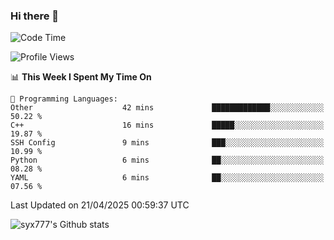 ### Hi there 👋

<!--
**syx777/syx777** is a ✨ _special_ ✨ repository because its `README.md` (this file) appears on your GitHub profile.

Here are some ideas to get you started:

- 🔭 I’m currently working on ...
- 🌱 I’m currently learning ...
- 👯 I’m looking to collaborate on ...
- 🤔 I’m looking for help with ...
- 💬 Ask me about ...
- 📫 How to reach me: ...
- 😄 Pronouns: ...
- ⚡ Fun fact: ...
-->
<!--START_SECTION:waka-->
![Code Time](http://img.shields.io/badge/Code%20Time-336%20hrs%2022%20mins-blue)

![Profile Views](http://img.shields.io/badge/Profile%20Views-0-blue)

📊 **This Week I Spent My Time On** 

```text
💬 Programming Languages: 
Other                    42 mins             █████████████░░░░░░░░░░░░   50.22 % 
C++                      16 mins             █████░░░░░░░░░░░░░░░░░░░░   19.87 % 
SSH Config               9 mins              ███░░░░░░░░░░░░░░░░░░░░░░   10.99 % 
Python                   6 mins              ██░░░░░░░░░░░░░░░░░░░░░░░   08.28 % 
YAML                     6 mins              ██░░░░░░░░░░░░░░░░░░░░░░░   07.56 % 
```


 Last Updated on 21/04/2025 00:59:37 UTC
<!--END_SECTION:waka-->

![syx777's Github stats](https://github-readme-stats-syx777.vercel.app/api?username=syx777&show_icons=true&count_private=true)
